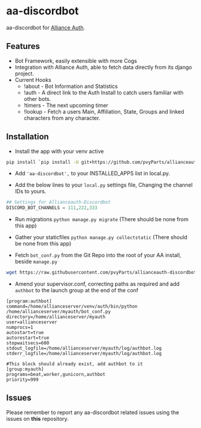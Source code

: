 # aa-discordbot

aa-discordbot for [Alliance Auth](https://gitlab.com/allianceauth/allianceauth).

## Features

* Bot Framework, easily extensible with more Cogs
* Integration with Alliance Auth, able to fetch data directly from its django project.
* Current Hooks
  * !about - Bot Information and Statistics
  * !auth - A direct link to the Auth Install to catch users familiar with other bots.
  * !timers - The next upcoming timer
  * !lookup - Fetch a users Main, Affiliation, State, Groups and linked characters from any character.

## Installation

* Install the app with your venv active

```bash
pip install `pip install -U git+https://github.com/pvyParts/allianceauth-discordbot.git`
```

* Add `'aa-discordbot',` to your INSTALLED_APPS list in local.py.

* Add the below lines to your `local.py` settings file, Changing the channel IDs to yours.

 ```python
## Settings for Allianceauth-Discordbot
DISCORD_BOT_CHANNELS = 111,222,333
```

* Run migrations `python manage.py migrate` (There should be none from this app)
* Gather your staticfiles `python manage.py collectstatic` (There should be none from this app)

* Fetch `bot_conf.py` from the Git Repo into the root of your AA install, beside `manage.py`

```bash
wget https://raw.githubusercontent.com/pvyParts/allianceauth-discordbot/master/bot_conf.py
```

* Amend your supervisor.conf, correcting paths as required and add `authbot` to the launch group at the end of the conf

```
[program:authbot]
command=/home/allianceserver/venv/auth/bin/python /home/allianceserver/myauth/bot_conf.py
directory=/home/allianceserver/myauth
user=allianceserver
numprocs=1
autostart=true
autorestart=true
stopwaitsecs=600
stdout_logfile=/home/allianceserver/myauth/log/authbot.log
stderr_logfile=/home/allianceserver/myauth/log/authbot.log
```

```
#This block should already exist, add authbot to it
[group:myauth]
programs=beat,worker,gunicorn,authbot
priority=999
```


## Issues

Please remember to report any aa-discordbot related issues using the issues on **this** repository.
